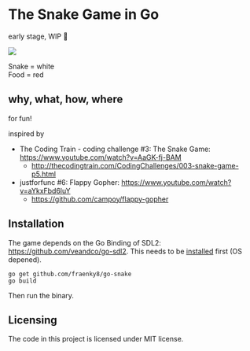 # The Snake Game in Go
early stage, WIP :snake:

![](https://raw.githubusercontent.com/fraenky8/go-snake/master/screenshot.png)

Snake = white<br>
Food = red

## why, what, how, where
for fun!

inspired by 
- The Coding Train - coding challenge #3: The Snake Game: https://www.youtube.com/watch?v=AaGK-fj-BAM
  - http://thecodingtrain.com/CodingChallenges/003-snake-game-p5.html
- justforfunc #6: Flappy Gopher: https://www.youtube.com/watch?v=aYkxFbd6luY
  - https://github.com/campoy/flappy-gopher 

## Installation
The game depends on the Go Binding of SDL2: https://github.com/veandco/go-sdl2.
This needs to be [installed](https://github.com/veandco/go-sdl2#requirements) first (OS depened).

```
go get github.com/fraenky8/go-snake
go build
```

Then run the binary.

## Licensing

The code in this project is licensed under MIT license.